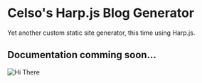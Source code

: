 # Celso's Harp.js Blog Generator

Yet another custom static site generator, this time using Harp.js.

## Documentation comming soon...

![Hi There](https://dl.dropboxusercontent.com/u/16972085/blog/2016-04-12-10.37.43.jpg)
